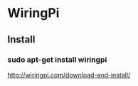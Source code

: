 # WiringPi

## Install

### sudo apt-get install wiringpi

http://wiringpi.com/download-and-install/
